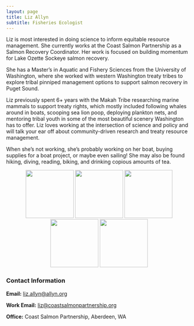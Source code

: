```yaml
---
layout: page
title: Liz Allyn
subtitle: Fisheries Ecologist
---
```



Liz is most interested in doing science to inform equitable resource management. She currently works at the Coast Salmon Partnership as a Salmon Recovery Coordinator. Her work is focused on building momentum for Lake Ozette Sockeye salmon recovery. 

She has a Master’s in Aquatic and Fishery Sciences from the University of Washington, where she worked with western Washington treaty tribes to explore tribal pinniped management options to support salmon recovery in Puget Sound. 

Liz previously spent 6+ years with the Makah Tribe researching marine mammals to support treaty rights, which mostly included following whales around in boats, scooping sea lion poop, deploying plankton nets, and mentoring tribal youth in some of the most beautiful scenery Washington has to offer. Liz loves working at the intersection of science and policy and will talk your ear off about community-driven research and treaty resource management.   

When she’s not working, she’s probably working on her boat, buying supplies for a boat project, or maybe even sailing! She may also be found hiking, diving, reading, biking, and drinking copious amounts of tea.


<center>
<p float = "center">
  <img src="/assets/img/binoculars.png" width = "130">
  <img src="/assets/img/georgetown.png" width = "130">
  <img src="/assets/img/spearfish.png" width = "130">
  <img src="/assets/img/sailing.png" width = "130">
  <img src="/assets/img/ban_sea_lions.png" width = "130">
</p>
</center>

### Contact Information

**Email:** liz.allyn@allyn.org 

**Work Email:** liz@coastsalmonpartnership.org

**Office:** Coast Salmon Partnership, Aberdeen, WA

